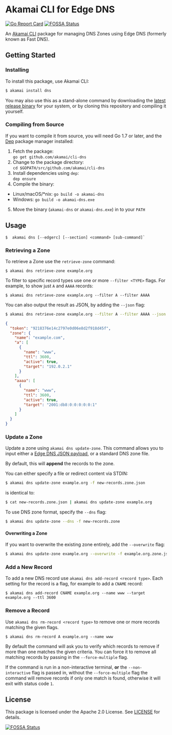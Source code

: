 # Akamai CLI for Edge DNS

[![Go Report Card](https://goreportcard.com/badge/github.com/akamai/cli-dns)](https://goreportcard.com/report/github.com/akamai/cli-dns) [![FOSSA Status](https://app.fossa.io/api/projects/git%2Bgithub.com%2Fakamai%2Fcli-dns.svg?type=shield)](https://app.fossa.io/projects/git%2Bgithub.com%2Fakamai%2Fcli-dns?ref=badge_shield)

An [Akamai CLI](https://developer.akamai.com/cli) package for managing DNS Zones using Edge DNS (formerly known as Fast DNS).

## Getting Started

### Installing

To install this package, use Akamai CLI:

```sh
$ akamai install dns
```

You may also use this as a stand-alone command by downloading the
[latest release binary](https://github.com/akamai/cli-dns/releases)
for your system, or by cloning this repository and compiling it yourself.

### Compiling from Source

If you want to compile it from source, you will need Go 1.7 or later, and the [Dep](https://golang.github.io/dep/) package manager installed:

1. Fetch the package:  
  `go get github.com/akamai/cli-dns`
2. Change to the package directory:  
  `cd $GOPATH/src/github.com/akamai/cli-dns`
3. Install dependencies using `dep`:  
  `dep ensure`
4. Compile the binary:
  - Linux/macOS/*nix: `go build -o akamai-dns`
  - Windows: `go build -o akamai-dns.exe`
5. Move the binary (`akamai-dns` or `akamai-dns.exe`) in to your `PATH`

## Usage

```
$  akamai dns [--edgerc] [--section] <command> [sub-command]`
```

### Retrieving a Zone

To retrieve a Zone use the `retrieve-zone` command:

```
$ akamai dns retrieve-zone example.org
```

To filter to specific record types use one or more `--filter <TYPE>` flags. For example,
to show just `A` and `AAAA` records:

```
$ akamai dns retrieve-zone example.org --filter A --filter AAAA
```

You can also output the result as JSON, by adding the `--json` flag:

```sh
$ akamai dns retrieve-zone example.org --filter A --filter AAAA --json
```
```json
{
  "token": "9218376e14c2797e0d06e8d2f918d45f",
  "zone": {
    "name": "example.com",
    "a": [
      {
        "name": "www",
        "ttl": 3600,
        "active": true,
        "target": "192.0.2.1"
      }
    ],
    "aaaa": [
      {
        "name": "www",
        "ttl": 3600,
        "active": true,
        "target": "2001:db8:0:0:0:0:0:1"
      }
    ]
  }
}
```

### Update a Zone

Update a zone using `akamai dns update-zone`. This command allows you to input either
a [Edge DNS JSON payload](https://developer.akamai.com/api/luna/config-dns/resources.html#addormodifyazone), or a standard DNS zone file.

By default, this will **append** the records to the zone.

You can either specify a file or redirect content via STDIN:

```sh
$ akamai dns update-zone example.org -f new-records.zone.json
```

is identical to:

```sh
$ cat new-records.zone.json | akamai dns update-zone example.org
```

To use DNS zone format, specify the `--dns` flag:

```sh
$ akamai dns update-zone --dns -f new-records.zone
```

#### Overwriting a Zone

If you want to overwrite the existing zone entirely, add the `--overwrite` flag:

```sh
$ akamai dns update-zone example.org --overwrite -f example.org.zone.json
```

### Add a New Record

To add a new DNS record use `akamai dns add-record <record type>`. Each setting for the record is a flag, for example to add a `CNAME` record:

```
$ akamai dns add-record CNAME example.org --name www --target example.org --ttl 3600
```

### Remove a Record

Use `akamai dns rm-record <record type>` to remove one or more records matching the given flags.

```
$ akamai dns rm-record A example.org --name www
```

By default the command will ask you to verify which records to remove if more than one matches the given criteria. You can force it to remove all matching records by passing in the `--force-multiple` flag.

If the command is run in a non-interactive terminal, **or** the `--non-interactive` flag is passed in, without the `--force-multiple` flag the command will remove records if only one match is found, otherwise it will exit with status code `1`.


## License

This package is licensed under the Apache 2.0 License. See [LICENSE](LICENSE) for details.

[![FOSSA Status](https://app.fossa.io/api/projects/git%2Bgithub.com%2Fakamai%2Fcli-dns.svg?type=large)](https://app.fossa.io/projects/git%2Bgithub.com%2Fakamai%2Fcli-dns?ref=badge_large)
